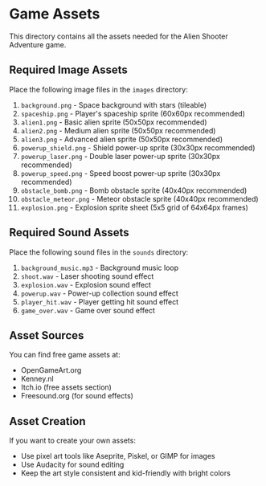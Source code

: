 # Game Assets

This directory contains all the assets needed for the Alien Shooter Adventure game.

## Required Image Assets

Place the following image files in the `images` directory:

1. `background.png` - Space background with stars (tileable)
2. `spaceship.png` - Player's spaceship sprite (60x60px recommended)
3. `alien1.png` - Basic alien sprite (50x50px recommended)
4. `alien2.png` - Medium alien sprite (50x50px recommended)
5. `alien3.png` - Advanced alien sprite (50x50px recommended)
6. `powerup_shield.png` - Shield power-up sprite (30x30px recommended)
7. `powerup_laser.png` - Double laser power-up sprite (30x30px recommended)
8. `powerup_speed.png` - Speed boost power-up sprite (30x30px recommended)
9. `obstacle_bomb.png` - Bomb obstacle sprite (40x40px recommended)
10. `obstacle_meteor.png` - Meteor obstacle sprite (40x40px recommended)
11. `explosion.png` - Explosion sprite sheet (5x5 grid of 64x64px frames)

## Required Sound Assets

Place the following sound files in the `sounds` directory:

1. `background_music.mp3` - Background music loop
2. `shoot.wav` - Laser shooting sound effect
3. `explosion.wav` - Explosion sound effect
4. `powerup.wav` - Power-up collection sound effect
5. `player_hit.wav` - Player getting hit sound effect
6. `game_over.wav` - Game over sound effect

## Asset Sources

You can find free game assets at:
- OpenGameArt.org
- Kenney.nl
- Itch.io (free assets section)
- Freesound.org (for sound effects)

## Asset Creation

If you want to create your own assets:
- Use pixel art tools like Aseprite, Piskel, or GIMP for images
- Use Audacity for sound editing
- Keep the art style consistent and kid-friendly with bright colors

